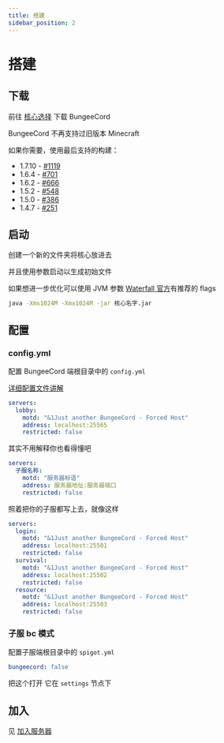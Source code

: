 ```yaml
---
title: 搭建
sidebar_position: 2
---
```


# 搭建

## 下载

前往 [核心选择](/docs-java/process/cross-server/server-core-choose.md) 下载 BungeeCord

BungeeCord 不再支持过旧版本 Minecraft

如果你需要，使用最后支持的构建：

- 1.7.10 - [#1119](https://ci.md-5.net/job/BungeeCord/1119)
- 1.6.4 - [#701](https://ci.md-5.net/job/BungeeCord/701)
- 1.6.2 - [#666](https://ci.md-5.net/job/BungeeCord/666)
- 1.5.2 - [#548](https://ci.md-5.net/job/BungeeCord/548)
- 1.5.0 - [#386](https://ci.md-5.net/job/BungeeCord/386)
- 1.4.7 - [#251](https://ci.md-5.net/job/BungeeCord/251)

## 启动

创建一个新的文件夹将核心放进去

并且使用参数启动以生成初始文件

如果想进一步优化可以使用 JVM 参数 [Waterfall 官方](https://docs.papermc.io/waterfall/getting-started#running-the-proxy)有推荐的 flags

```bash
java -Xms1024M -Xmx1024M -jar 核心名字.jar
```

## 配置

### config.yml

配置 BungeeCord 端根目录中的 `config.yml`

[详细配置文件讲解](config.yml.md)

```yaml
servers:
  lobby:
    motd: "&1Just another BungeeCord - Forced Host"
    address: localhost:25565
    restricted: false
```

其实不用解释你也看得懂吧

```yaml
servers:
  子服名称:
    motd: "服务器标语"
    address: 服务器地址:服务器端口
    restricted: false
```

照着把你的子服都写上去，就像这样

```yaml
servers:
  login:
    motd: "&1Just another BungeeCord - Forced Host"
    address: localhost:25501
    restricted: false
  survival:
    motd: "&1Just another BungeeCord - Forced Host"
    address: localhost:25502
    restricted: false
  resource:
    motd: "&1Just another BungeeCord - Forced Host"
    address: localhost:25503
    restricted: false
```

### 子服 bc 模式

配置子服端根目录中的 `spigot.yml`

```yaml
bungeecord: false
```

把这个打开 它在 `settings` 节点下

## 加入

见 [加入服务器](/docs-java/process/cross-server/join-server.md)
